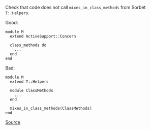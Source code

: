 
Check that code does not call `mixes_in_class_methods` from Sorbet `T::Helpers`.

Good:

```
module M
  extend ActiveSupport::Concern

  class_methods do
    ...
  end
end
```

Bad:

```
module M
  extend T::Helpers

  module ClassMethods
    ...
  end

  mixes_in_class_methods(ClassMethods)
end
```

[Source](http://www.rubydoc.info/gems/rubocop/RuboCop/Cop/Sorbet/ForbidMixesInClassMethods)